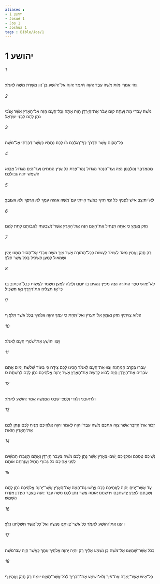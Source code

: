 ```yaml
---
aliases : 
- יהושע 1
- Josué 1
- Jos 1
- Joshua 1
tags : Bible/Jos/1
---
```


# יהושע 1

###### 1
וַיְהִי אַחֲרֵי מֹות מֹשֶׁה עֶבֶד יְהוָה וַיֹּאמֶר יְהוָה אֶל־יְהֹושֻׁעַ בִּן־נוּן מְשָׁרֵת מֹשֶׁה לֵאמֹר׃
###### 2
מֹשֶׁה עַבְדִּי מֵת וְעַתָּה קוּם עֲבֹר אֶת־הַיַּרְדֵּן הַזֶּה אַתָּה וְכָל־הָעָם הַזֶּה אֶל־הָאָרֶץ אֲשֶׁר אָנֹכִי נֹתֵן לָהֶם לִבְנֵי יִשְׂרָאֵל׃
###### 3
כָּל־מָקֹום אֲשֶׁר תִּדְרֹךְ כַּף־רַגְלְכֶם בֹּו לָכֶם נְתַתִּיו כַּאֲשֶׁר דִּבַּרְתִּי אֶל־מֹשֶׁה׃
###### 4
מֵהַמִּדְבָּר וְהַלְּבָנֹון הַזֶּה וְעַד־הַנָּהָר הַגָּדֹול נְהַר־פְּרָת כֹּל אֶרֶץ הַחִתִּים וְעַד־הַיָּם הַגָּדֹול מְבֹוא הַשָּׁמֶשׁ יִהְיֶה גְּבוּלְכֶם׃
###### 5
לֹא־יִתְיַצֵּב אִישׁ לְפָנֶיךָ כֹּל יְמֵי חַיֶּיךָ כַּאֲשֶׁר הָיִיתִי עִם־מֹשֶׁה אֶהְיֶה עִמָּךְ לֹא אַרְפְּךָ וְלֹא אֶעֶזְבֶךָּ׃
###### 6
חֲזַק וֶאֱמָץ כִּי אַתָּה תַּנְחִיל אֶת־הָעָם הַזֶּה אֶת־הָאָרֶץ אֲשֶׁר־נִשְׁבַּעְתִּי לַאֲבֹותָם לָתֵת לָהֶם׃
###### 7
רַק חֲזַק וֶאֱמַץ מְאֹד לִשְׁמֹר לַעֲשֹׂות כְּכָל־הַתֹּורָה אֲשֶׁר צִוְּךָ מֹשֶׁה עַבְדִּי אַל־תָּסוּר מִמֶּנּוּ יָמִין וּשְׂמֹאול לְמַעַן תַּשְׂכִּיל בְּכֹל אֲשֶׁר תֵּלֵךְ׃
###### 8
לֹא־יָמוּשׁ סֵפֶר הַתֹּורָה הַזֶּה מִפִּיךָ וְהָגִיתָ בֹּו יֹוםָם וָלַיְלָה לְמַעַן תִּשְׁמֹר לַעֲשֹׂות כְּכָל־הַכָּתוּב בֹּו כִּי־אָז תַּצְלִיחַ אֶת־דְּרָךֶךָ וְאָז תַּשְׂכִּיל׃
###### 9
הֲלֹוא צִוִּיתִיךָ חֲזַק וֶאֱמָץ אַל־תַּעֲרֹץ וְאַל־תֵּחָת כִּי עִמְּךָ יְהוָה אֱלֹהֶיךָ בְּכֹל אֲשֶׁר תֵּלֵךְ׃ ף
###### 10
וַיְצַו יְהֹושֻׁעַ אֶת־שֹׁטְרֵי הָעָם לֵאמֹר׃
###### 11
עִבְרוּ בְּקֶרֶב הַמַּחֲנֶה וְצַוּוּ אֶת־הָעָם לֵאמֹר הָכִינוּ לָכֶם צֵידָה כִּי בְּעֹוד שְׁלֹשֶׁת יָמִים אַתֶּם עֹבְרִים אֶת־הַיַּרְדֵּן הַזֶּה לָבֹוא לָרֶשֶׁת אֶת־הָאָרֶץ אֲשֶׁר יְהוָה אֱלֹהֵיכֶם נֹתֵן לָכֶם לְרִשְׁתָּהּ׃ ס
###### 12
וְלָראוּבֵנִי וְלַגָּדִי וְלַחֲצִי שֵׁבֶט הַמְנַשֶּׁה אָמַר יְהֹושֻׁעַ לֵאמֹר׃
###### 13
זָכֹור אֶת־הַדָּבָר אֲשֶׁר צִוָּה אֶתְכֶם מֹשֶׁה עֶבֶד־יְהוָה לֵאמֹר יְהוָה אֱלֹהֵיכֶם מֵנִיחַ לָכֶם וְנָתַן לָכֶם אֶת־הָאָרֶץ הַזֹּאת׃
###### 14
נְשֵׁיכֶם טַפְּכֶם וּמִקְנֵיכֶם יֵשְׁבוּ בָּאָרֶץ אֲשֶׁר נָתַן לָכֶם מֹשֶׁה בְּעֵבֶר הַיַּרְדֵּן וְאַתֶּם תַּעַבְרוּ חֲמֻשִׁים לִפְנֵי אֲחֵיכֶם כֹּל גִּבֹּורֵי הַחַיִל וַעֲזַרְתֶּם אֹותָם׃
###### 15
עַד אֲשֶׁר־יָנִיחַ יְהוָה לַאֲחֵיכֶם כָּכֶם וְיָרְשׁוּ גַם־הֵמָּה אֶת־הָאָרֶץ אֲשֶׁר־יְהוָה אֱלֹהֵיכֶם נֹתֵן לָהֶם וְשַׁבְתֶּם לְאֶרֶץ יְרֻשַּׁתְכֶם וִירִשְׁתֶּם אֹותָהּ אֲשֶׁר נָתַן לָכֶם מֹשֶׁה עֶבֶד יְהוָה בְּעֵבֶר הַיַּרְדֵּן מִזְרַח הַשָּׁמֶשׁ׃
###### 16
וַיַּעֲנוּ אֶת־יְהֹושֻׁעַ לֵאמֹר כֹּל אֲשֶׁר־צִוִּיתָנוּ נַעֲשֶׂה וְאֶל־כָּל־אֲשֶׁר תִּשְׁלָחֵנוּ נֵלֵךְ׃
###### 17
כְּכֹל אֲשֶׁר־שָׁמַעְנוּ אֶל־מֹשֶׁה כֵּן נִשְׁמַע אֵלֶיךָ רַק יִהְיֶה יְהוָה אֱלֹהֶיךָ עִמָּךְ כַּאֲשֶׁר הָיָה עִם־מֹשֶׁה׃
###### 18
כָּל־אִישׁ אֲשֶׁר־יַמְרֶה אֶת־פִּיךָ וְלֹא־יִשְׁמַע אֶת־דְּבָרֶיךָ לְכֹל אֲשֶׁר־תְּצַוֶּנּוּ יוּמָת רַק חֲזַק וֶאֱמָץ׃ ף

